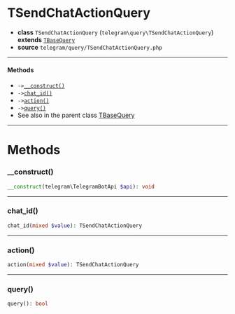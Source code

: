 # TSendChatActionQuery

- **class** `TSendChatActionQuery` (`telegram\query\TSendChatActionQuery`) **extends** [`TBaseQuery`](classes/telegram/query/TBaseQuery.md)
- **source** `telegram/query/TSendChatActionQuery.php`

---

#### Methods

- `->`[`__construct()`](#method-__construct)
- `->`[`chat_id()`](#method-chat_id)
- `->`[`action()`](#method-action)
- `->`[`query()`](#method-query)
- See also in the parent class [TBaseQuery](classes/telegram/query/TBaseQuery.md)

---
# Methods

<a name="method-__construct"></a>

### __construct()
```php
__construct(telegram\TelegramBotApi $api): void
```

---

<a name="method-chat_id"></a>

### chat_id()
```php
chat_id(mixed $value): TSendChatActionQuery
```

---

<a name="method-action"></a>

### action()
```php
action(mixed $value): TSendChatActionQuery
```

---

<a name="method-query"></a>

### query()
```php
query(): bool
```